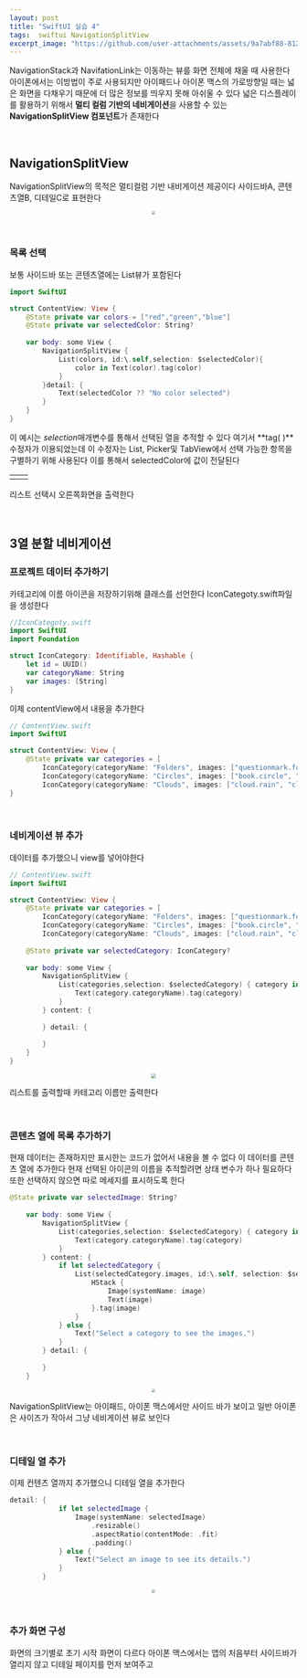 ```yaml
---
layout: post
title: "SwiftUI 실습 4"
tags:  swiftui NavigationSplitView
excerpt_image: "https://github.com/user-attachments/assets/9a7abf88-812e-43cf-bd2c-147dd81104be"
---
```


NavigationStack과 NavifationLink는 이동하는 뷰를 화면 전체에 채울 때 사용한다 아이폰에서는 이방법이 주로 사용되지만 아이패드나 아이폰 맥스의 가로방향일 때는 넓은 화면을 다채우기 때문에 더 많은 정보를 띄우지 못해 아쉬울 수 있다 넓은 디스플레이를 활용하기 위해서 **멀티 컬럼 기반의 네비게이션**을 사용할 수 있는 **NavigationSplitView 컴포넌트**가 존재한다

&nbsp;

## NavigationSplitView

NavigationSplitView의 목적은 멀티컬럼 기반 내비게이션 제공이다 사이드바A, 콘텐츠열B, 디테일C로 표현한다

<center>
<img src="https://github.com/user-attachments/assets/9a7abf88-812e-43cf-bd2c-147dd81104be" style="zoom:40%;">
</center>

&nbsp;

### 목록 선택

보통 사이드바 또는 콘텐츠열에는 List뷰가 포함된다

``` swift
import SwiftUI

struct ContentView: View {
    @State private var colors = ["red","green","blue"]
    @State private var selectedColor: String?
    
    var body: some View {
        NavigationSplitView {
            List(colors, id:\.self,selection: $selectedColor){
                color in Text(color).tag(color)
            }
        }detail: {
            Text(selectedColor ?? "No color selected")
        }
    }
}
```

이 예시는 *selection*매개변수를 통해서 선택된 열을 추적할 수 있다 여기서 **tag( )**수정자가 이용되었는데 이 수정자는 List, Picker및 TabView에서 선택 가능한 항목을 구별하기 위해 사용된다 이를 통해서 selectedColor에 값이 전달된다

<table><td><center><img alt="" src="https://github.com/user-attachments/assets/94569bf2-299e-40c6-a745-a011e8a10673" style="zoom:30%;" /></center></td><td><center><img alt="" src="https://github.com/user-attachments/assets/77c792ab-262c-45f1-a44c-0fa047054948" style="zoom:50%;" /></center></td></table> 

리스트 선택시 오른쪽화면을 출력한다

&nbsp;

## 3열 분할 네비게이션

### 프로젝트 데이터 추가하기

카테고리에 이름 아이콘을 저장하기위해 클래스를 선언한다 IconCategoty.swift파일을 생성한다

``` swift
//IconCategoty.swift
import SwiftUI
import Foundation

struct IconCategory: Identifiable, Hashable {
    let id = UUID()
    var categoryName: String
    var images: [String]
}
```

이제 contentView에서 내용을 추가한다

``` swift
// ContentView.swift
import SwiftUI

struct ContentView: View {
    @State private var categories = [
        IconCategory(categoryName: "Folders", images: ["questionmark.folder.ar", "questionmark.folder", "questionmark.folder.fill.ar", "floder.fill.bage.gear"]),
        IconCategory(categoryName: "Circles", images: ["book.circle", "books.vertical.cicrle", "books.vertical.circle.fill", "book.circle.fill"]),
        IconCategory(categoryName: "Clouds", images: ["cloud.rain", "cloud.drizzle.fill", "cloud.fill"])]
}
```

&nbsp;

### 네비게이션 뷰 추가

데이터를 추가했으니 view를 넣어야한다

``` swift
// ContentView.swift
import SwiftUI

struct ContentView: View {
    @State private var categories = [
        IconCategory(categoryName: "Folders", images: ["questionmark.folder.ar", "questionmark.folder", "questionmark.folder.fill.ar", "floder.fill.bage.gear"]),
        IconCategory(categoryName: "Circles", images: ["book.circle", "books.vertical.cicrle", "books.vertical.circle.fill", "book.circle.fill"]),
        IconCategory(categoryName: "Clouds", images: ["cloud.rain", "cloud.drizzle.fill", "cloud.fill"])]
    
    @State private var selectedCategory: IconCategory?
    
    var body: some View {
        NavigationSplitView {
            List(categories,selection: $selectedCategory) { category in
                Text(category.categoryName).tag(category)
            }
        } content: {
            
        } detail: {
            
        }
    }
}
```

<center>
<img src="https://github.com/user-attachments/assets/cec919ac-2d34-4f31-a55c-74e81be6158b" style="zoom:50%;">
</center>

리스트를 출력할때 카테고리 이름만 출력한다

&nbsp;

### 콘텐츠 열에 목록 추가하기

현재 데이터는 존재하지만 표시한는 코드가 없어서 내용을 볼 수 없다 이 데이터를 콘텐츠 열에 추가한다 현재 선택된 아이콘의 이름을 추적할려면 상태 변수가 하나 필요하다 또한 선택하지 않으면 따로 메세지를 표시하도록 한다

``` swift
@State private var selectedImage: String?
    
    var body: some View {
        NavigationSplitView {
            List(categories,selection: $selectedCategory) { category in
                Text(category.categoryName).tag(category)
            }
        } content: {
            if let selectedCategory {
                List(selectedCategory.images, id:\.self, selection: $selectedImage) { image in
                    HStack {
                        Image(systemName: image)
                        Text(image)
                    }.tag(image)
                }
            } else {
                Text("Select a category to see the images.")
            }
        } detail: {
            
        }
    }
```

<center>
<img src="https://github.com/user-attachments/assets/8b03f495-3703-4e82-9f52-02a4c30feae7" style="zoom:40%;">
</center>

NavigationSplitView는 아이패드, 아이폰 맥스에서만 사이드 바가 보이고 일반 아이폰은 사이즈가 작아서 그냥 네비게이션 뷰로 보인다

&nbsp;

### 디테일 열 추가

이제 컨텐츠 열까지 추가했으니 디테일 열을 추가한다

 ``` swift
 detail: {
             if let selectedImage {
                 Image(systemName: selectedImage)
                     .resizable()
                     .aspectRatio(contentMode: .fit)
                     .padding()
             } else {
                 Text("Select an image to see its details.")
             }
         }
 ```

<center>
<img src="https://github.com/user-attachments/assets/fcf1d3c0-cb17-4805-a17e-2a21efe5319a" style="zoom:40%;">
</center>

&nbsp;

### 추가 화면 구성

화면의 크기별로 초기 시작 화면이 다르다  아이폰 맥스에서는 앱의 처음부터 사이드바가 열리지 않고 디테일 페이지를 먼저 보여주고

